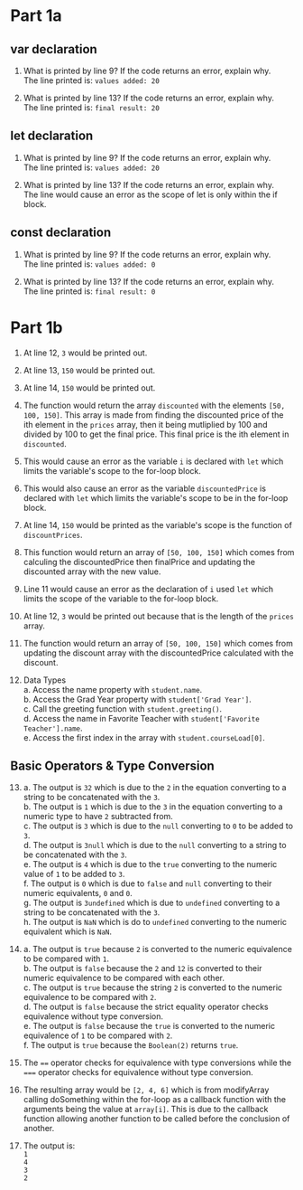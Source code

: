 # Part 1a
## var declaration
1. What is printed by line 9? If the code returns an error, explain why.  
   The line printed is: 
   ``values added: 20``
   
2. What is printed by line 13? If the code returns an error, explain why.   
   The line printed is: 
   ``final result: 20``
   
## let declaration   
1. What is printed by line 9? If the code returns an error, explain why.  
   The line printed is: 
   ``values added: 20``
   
2. What is printed by line 13? If the code returns an error, explain why.  
   The line would cause an error as the scope of let is only within the if block.

## const declaration
1. What is printed by line 9? If the code returns an error, explain why.  
   The line printed is: 
   ``values added: 0``
   
2. What is printed by line 13? If the code returns an error, explain why.   
   The line printed is: 
   ``final result: 0``
   
# Part 1b
1. At line 12, ``3`` would be printed out.
2. At line 13, ``150`` would be printed out. 
3. At line 14, ``150`` would be printed out.
4. The function would return the array ``discounted`` with the elements ``[50, 100, 150]``. This array is made from finding the discounted price of the ith element 
   in the ``prices`` array, then it being mutliplied by 100 and divided by 100 to get the final price. This final price is the ith element in ``discounted``.   
5. This would cause an error as the variable ``i`` is declared with ``let`` which limits the variable's scope to the for-loop block.
6. This would also cause an error as the variable ``discountedPrice`` is declared with ``let`` which limits the variable's scope to be in the for-loop block.
7. At line 14, ``150`` would be printed as the variable's scope is the function of ``discountPrices``.
8. This function would return an array of ``[50, 100, 150]`` which comes from calculing the discountedPrice then finalPrice and updating the discounted array with the new value.
9. Line 11 would cause an error as the declaration of ``i`` used ``let`` which limits the scope of the variable to the for-loop block.
10. At line 12, ``3`` would be printed out because that is the length of the ``prices`` array.
11. The function would return an array of ``[50, 100, 150]`` which comes from updating the discount array with the discountedPrice calculated with the discount.

12. Data Types  
    a. Access the name property with ``student.name``.  
    b. Access the Grad Year property with ``student['Grad Year']``.  
    c. Call the greeting function with ``student.greeting()``.  
    d. Access the name in Favorite Teacher with ``student['Favorite Teacher'].name``.  
    e. Access the first index in the array with ``student.courseLoad[0]``.   

## Basic Operators & Type Conversion
13. 
    a. The output is ``32`` which is due to the `2` in the equation converting to a string to be concatenated with the `3`.  
    b. The output is `1` which is due to the `3` in the equation converting to a numeric type to have `2` subtracted from.  
    c. The output is `3` which is due to the `null` converting to `0` to be added to `3`.  
    d. The output is `3null` which is due to the `null` converting to a string to be concatenated with the `3`.  
    e. The output is `4` which is due to the `true` converting to the numeric value of `1` to be added to `3`.  
    f. The output is `0` which is due to `false` and `null` converting to their numeric equivalents, `0` and `0`.  
    g. The output is `3undefined` which is due to `undefined` converting to a string to be concatenated with the `3`.  
    h. The output is `NaN` which is do to `undefined` converting to the numeric equivalent which is `NaN`.   

14. 
    a. The output is ``true`` because `2` is converted to the numeric equivalence to be compared with `1`.  
    b. The output is ``false`` because the `2` and `12` is converted to their numeric equivalence to be compared with each other.  
    c. The output is `true` because the string `2` is converted to the numeric equivalence to be compared with `2`.  
    d. The output is `false` because the strict equality operator checks equivalence without type conversion.  
    e. The output is `false` because the `true` is converted to the numeric equivalence of `1` to be compared with `2`.  
    f. The output is `true` because the `Boolean(2)` returns `true`.   
    
15. The ``==`` operator checks for equivalence with type conversions while the ``===`` operator checks for equivalence without type conversion.  
17. The resulting array would be ``[2, 4, 6]`` which is from modifyArray calling doSomething within the for-loop as a callback function with the arguments being the value at ``array[i]``. This is due to the callback function allowing another function to be called before the conclusion of another.  
19. The output is:  
    ``1``  
    ``4``  
    ``3``  
    ``2``  


